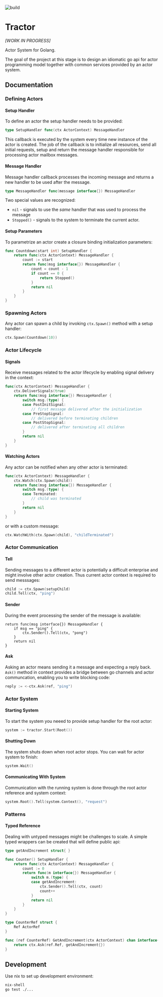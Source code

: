 ![build](https://github.com/mikea/tractor/workflows/Go/badge.svg)

# Tractor

*[WORK IN PROGRESS]*

Actor System for Golang.

The goal of the project at this stage is to design an idiomatic go api for actor programming model together with common
services provided by an actor system.

## Documentation

### Defining Actors

#### Setup Handler

To define an actor the setup handler needs to be provided:

```go
type SetupHandler func(ctx ActorContext) MessageHandler
```

This callback is executed by the system every time new instance of the actor is created. The job of the callback is to
initialize all resources, send all initial requests, setup and return the message handler responsible for processing
actor mailbox messages.

#### Message Handler

Message handler callback processes the incoming message and returns a new handler to be used after the message.

```go
type MessageHandler func(message interface{}) MessageHandler
``` 

Two special values are recognized:

- `nil` - signals to use the *same* handler that was used to process the message
- `Stopped()` - signals to the system to terminate the current actor.

#### Setup Parameters

To parametrize an actor create a closure binding initialization parameters:

```go
func Countdown(start int) SetupHandler {
    return func(ctx ActorContext) MessageHandler {
        count := start
        return func(msg interface{}) MessageHandler {
            count = count - 1
            if count == 0 {
                return Stopped()
            }
            return nil
        }
    }
}
```

### Spawning Actors

Any actor can spawn a child by invoking `ctx.Spawn()` method with a setup handler:

```go
ctx.Spawn(Countdown(10))
``` 

### Actor Lifecycle

#### Signals

Receive messages related to the actor lifecycle by enabling signal delivery in the context:

```go
func(ctx ActorContext) MessageHandler {
    ctx.DeliverSignals(true)
    return func(msg interface{}) MessageHandler {
        switch msg.(type) {
        case PostInitSignal:
            // first message delivered after the initialization
        case PreStopSignal:
            // delivered before terminating children
        case PostStopSignal:
            // delivered after terminating all children
        }
        return nil
    }
}
```

#### Watching Actors

Any actor can be notified when any other actor is terminated:

```go
func(ctx ActorContext) MessageHandler {
    ctx.Watch(ctx.Spawn(child))
    return func(msg interface{}) MessageHandler {
        switch msg.(type) {
        case Terminated:
            // child was terminated
        }
        return nil
    }
}
```

or with a custom message:

```go
ctx.WatchWith(ctx.Spawn(child), "childTerminated")
```

### Actor Communication

#### Tell

Sending messages to a different actor is potentially a difficult enterprise and might involve other actor creation. Thus
current actor context is required to send messsages:

```go
child := ctx.Spawn(setupChild)
child.Tell(ctx, "ping")
```

#### Sender

During the event processing the sender of the message is available:

```
return func(msg interface{}) MessageHandler {
    if msg == "ping" {
        ctx.Sender().Tell(ctx, "pong")
    }
    return nil
}
```

#### Ask

Asking an actor means sending it a message and expecting a reply back.
`Ask()` method in context provides a bridge between go channels and actor communcation, enabling you to write blocking
code:

```go
reply := <-ctx.Ask(ref, "ping")
```

### Actor System

#### Starting System

To start the system you neeed to provide setup handler for the root actor:

```go
system := tractor.Start(Root())
```

#### Shutting Down

The system shuts down when root actor stops. You can wait for actor system to finish:

```go
system.Wait()
```

#### Communicating With System

Communication with the running system is done through the root actor reference and system context:

```go
system.Root().Tell(system.Context(), "request")
```

### Patterns

#### Typed Reference

Dealing with untyped messages might be challenges to scale. A simple typed wrappers can be created that will define
public api:

```go
type getAndIncrement struct{ }

func Counter() SetupHandler {
    return func(ctx ActorContext) MessageHandler {
        count := 0
        return func(m interface{}) MessageHandler {
            switch m.(type) {
            case getAndIncrement:
                ctx.Sender().Tell(ctx, count)
                count++
            }
            return nil
        }
    }
}

type CounterRef struct {
    Ref ActorRef
}

func (ref CounterRef) GetAndIncrement(ctx ActorContext) chan interface{} {
    return ctx.Ask(ref.Ref, getAndIncrement{})
}
```

## Development

Use nix to set up development environment:

```bash
nix-shell
go test ./...
```
